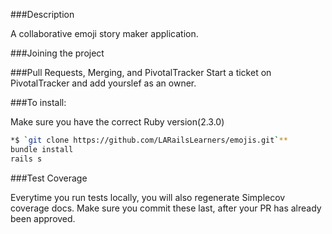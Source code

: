 ###Description

A collaborative emoji story maker application.

###Joining the project

###Pull Requests, Merging, and PivotalTracker
Start a ticket on PivotalTracker and add yourslef as an owner.

###To install:

Make sure you have the correct Ruby version(2.3.0)
```sh
*$ `git clone https://github.com/LARailsLearners/emojis.git`**
bundle install
rails s
```

###Test Coverage

Everytime you run tests locally, you will also regenerate Simplecov
coverage docs. Make sure you commit these last, after your PR has
already been approved.
